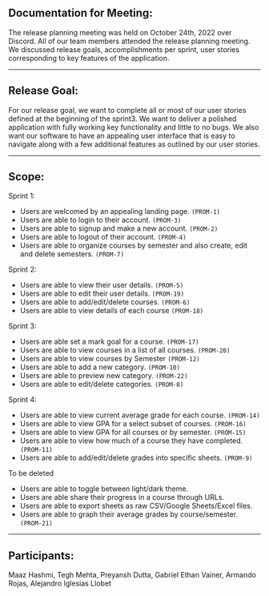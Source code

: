 ## Documentation for Meeting: 

The release planning meeting was held on October 24th, 2022 over Discord. All of our team members attended the release planning meeting. We discussed release goals, accomplishments per sprint, user stories corresponding to key features of the application.

---
## Release Goal: 

For our release goal, we want to complete all or most of our user stories defined at the beginning of the sprint3. We want to deliver a polished application with fully working key functionality and little to no bugs. We also want our software to have an appealing user interface that is easy to navigate along with a few additional features as outlined by our user stories.

---
## Scope:

Sprint 1:

- Users are welcomed by an appealing landing page. `(PROM-1)`
- Users are able to login to their account. `(PROM-3)`
- Users are able to signup and make a new account. `(PROM-2)`
- Users are able to logout of their account. `(PROM-4)`
- Users are able to organize courses by semester and also create, edit and delete semesters. `(PROM-7)`


Sprint 2:
- Users are able to view their user details. `(PROM-5)`
- Users are able to edit their user details. `(PROM-19)`
- Users are able to add/edit/delete courses. `(PROM-6)`
- Users are able to view details of each course `(PROM-18)`

Sprint 3:
- Users are able set a mark goal for a course. `(PROM-17)`
- Users are able to view courses in a list of all courses. `(PROM-20)`
- Users are able to view courses by Semester `(PROM-12)`
- Users are able to add a new category. `(PROM-10)`
- Users are able to preview new category. `(PROM-22)`
- Users are able to edit/delete categories. `(PROM-8)`


Sprint 4:
- Users are able to view current average grade for each course. `(PROM-14)`
- Users are able to view GPA for a select subset of courses. `(PROM-16)`
- Users are able to view GPA for all courses or by semester. `(PROM-15)`
- Users are able to view how much of a course they have completed. `(PROM-11)`
- Users are able to add/edit/delete grades into specific sheets. `(PROM-9)`


To be deleted
- Users are able to toggle between light/dark theme. 
- Users are able share their progress in a course through URLs. 
- Users are able to export sheets as raw CSV/Google Sheets/Excel files. 
- Users are able to graph their average grades by course/semester. `(PROM-21)`

---
## Participants: 

Maaz Hashmi, Tegh Mehta, Preyansh Dutta, Gabriel Ethan Vainer, Armando Rojas, Alejandro Iglesias Llobet
